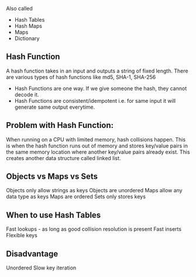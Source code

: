 Also called
- Hash Tables
- Hash Maps
- Maps
- Dictionary

## Hash Function
A hash function takes in an input and outputs a string of fixed length.
There are various types of hash functions like md5, SHA-1, SHA-256
- Hash Functions are one way. If we give someone the hash, they cannot decode it.
- Hash Functions are consistent/idempotent i.e. for same input it will generate same output everytime.

## Problem with Hash Function:
When running on a CPU with limited memory, hash collisions happen. This is when the hash function runs out of memory
and stores key/value pairs in the same memory location where another key/value pairs already exist.
This creates another data structure called linked list.


## Objects vs Maps vs Sets
Objects only allow strings as keys
Objects are unordered
Maps allow any data type as keys
Maps are ordered
Sets only stores keys

## When to use Hash Tables
Fast lookups - as long as good collision resolution is present
Fast inserts
Flexible keys

## Disadvantage
Unordered
Slow key iteration